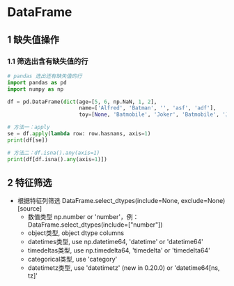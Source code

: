 # DataFrame

## 1 缺失值操作

### 1.1 筛选出含有缺失值的行

```python
# pandas 选出还有缺失值的行
import pandas as pd
import numpy as np

df = pd.DataFrame(dict(age=[5, 6, np.NaN, 1, 2],
                       name=['Alfred', 'Batman', '', 'asf', 'adf'],
                       toy=[None, 'Batmobile', 'Joker', 'Batmobile', 'Joker']))

# 方法一：apply
se = df.apply(lambda row: row.hasnans, axis=1)
print(df[se])

# 方法二：df.isna().any(axis=1)
print(df[df.isna().any(axis=1)])
```

## 2 特征筛选

- 根据特征列筛选 DataFrame.select_dtypes(include=None, exclude=None)[source]
    - 数值类型 np.number or 'number'，例：DataFrame.select_dtypes(include=["number"])
    - object类型, object dtype columns
    - datetimes类型, use np.datetime64, 'datetime' or 'datetime64'
    - timedeltas类型, use np.timedelta64, 'timedelta' or 'timedelta64'
    - categorical类型, use 'category'
    - datetimetz类型, use 'datetimetz' (new in 0.20.0) or 'datetime64[ns, tz]'

